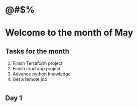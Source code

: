 # @#$%


# Welcome to the month of May
## Tasks for the month
1. Finish Terraform project 
2. Finish crud app project 
3. Advance python knowledge 
4. Get a remote job


#

## Day 1

